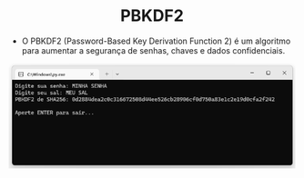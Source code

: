 <h1 align="center">PBKDF2</h1>

- O PBKDF2 (Password-Based Key Derivation Function 2) é um algoritmo para aumentar a segurança de senhas, chaves e dados confidenciais.

![Screenshot](https://github.com/AndrewVargas1991/PBKDF2/blob/main/imagens/Tela.png)
